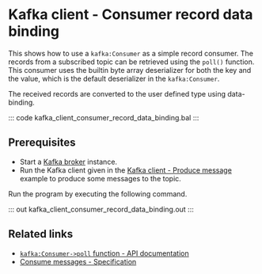 # Kafka client - Consumer record data binding

This shows how to use a `kafka:Consumer` as a simple record consumer. The records from a subscribed topic can be retrieved using the `poll()` function. This consumer uses the builtin byte array deserializer for both the key and the value, which is the default deserializer in the `kafka:Consumer`.

The received records are converted to the user defined type using data-binding.

::: code kafka_client_consumer_record_data_binding.bal :::

## Prerequisites
- Start a [Kafka broker](https://kafka.apache.org/quickstart) instance.
- Run the Kafka client given in the [Kafka client - Produce message](/learn/by-example/kafka-client-produce-message) example to produce some messages to the topic. 

Run the program by executing the following command.

::: out kafka_client_consumer_record_data_binding.out :::

## Related links
- [`kafka:Consumer->poll` function - API documentation](https://lib.ballerina.io/ballerinax/kafka/3.4.0/clients/Consumer#poll)
- [Consume messages - Specification](https://github.com/ballerina-platform/module-ballerinax-kafka/blob/master/docs/spec/spec.md#422-consume-messages)
